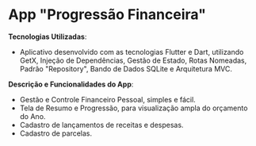 # App "Progressão Financeira"

<b>Tecnologias Utilizadas</b>:
- Aplicativo desenvolvido com as tecnologias Flutter e Dart, utilizando GetX, Injeção de Dependências, Gestão de Estado, Rotas Nomeadas, Padrão "Repository", Bando de Dados SQLite e Arquitetura MVC.

<b>Descrição e Funcionalidades do App</b>:
- Gestão e Controle Financeiro Pessoal, simples e fácil.
- Tela de Resumo e Progressão, para visualização ampla do orçamento do Ano.
- Cadastro de lançamentos de receitas e despesas.
- Cadastro de parcelas.
